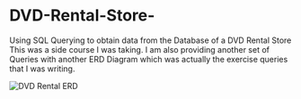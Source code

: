 # DVD-Rental-Store-
Using SQL Querying to obtain data from the Database of a DVD Rental Store
This was a side course I was taking. I am also providing another set of Queries with another ERD Diagram which was actually the exercise queries that I was writing. 

![DVD Rental ERD](https://user-images.githubusercontent.com/103867159/220040226-56d99f09-6bd7-4b38-b626-dde0fc9c0f68.png)
